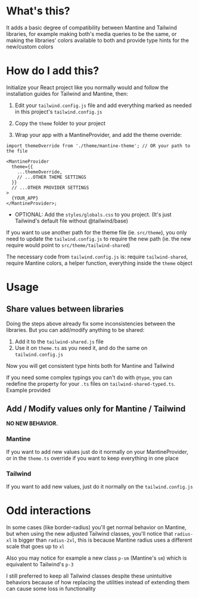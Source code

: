 # What's this?

It adds a basic degree of compatibility between Mantine and Tailwind libraries, for example making both's media queries to be the same, or making the libraries' colors available to both and provide type hints for the new/custom colors

# How do I add this?

Initialize your React project like you normally would and follow the installation guides for Tailwind and Mantine, then:

1. Edit your `tailwind.config.js` file and add everything marked as needed in this project's `tailwind.config.js`

2. Copy the `theme` folder to your project

3. Wrap your app with a MantineProvider, and add the theme override:

```tsx
import themeOverride from './theme/mantine-theme'; // OR your path to the file

<MantineProvider
  theme={{
    ...themeOverride,
    // ...OTHER THEME SETTINGS
  }}
  // ...OTHER PROVIDER SETTINGS
>
  {YOUR_APP}
</MantineProvider>;
```

- OPTIONAL: Add the `styles/globals.css` to you project. (It's just Tailwind's default file without @tailwind/base)

If you want to use another path for the theme file (ie. `src/theme`), you only need to update the `tailwind.config.js` to require the new path (ie. the new require would point to `src/theme/tailwind-shared`)

The necessary code from `tailwind.config.js` is: require `tailwind-shared`, require Mantine colors, a helper function, everything inside the `theme` object

# Usage

## Share values between libraries

Doing the steps above already fix some inconsistencies between the libraries. But you can add/modify anything to be shared:

1. Add it to the `tailwind-shared.js` file
2. Use it on `theme.ts` as you need it, and do the same on `tailwind.config.js`

Now you will get consistent type hints both for Mantine and Tailwind

If you need some complex typings you can't do with `@type`, you can redefine the property for your `.ts` files on `tailwind-shared-typed.ts`. Example provided

## Add / Modify values only for Mantine / Tailwind

**NO NEW BEHAVIOR.**

### Mantine

If you want to add new values just do it normally on your MantineProvider, or in the `theme.ts` override if you want to keep everything in one place

### Tailwind

If you want to add new values, just do it normally on the `tailwind.config.js`

# Odd interactions

In some cases (like border-radius) you'll get normal behavior on Mantine, but when using the new adjusted Tailwind classes, you'll notice that `radius-xl` is bigger than `radius-2xl`, this is because Mantine radius uses a different scale that goes up to `xl`

Also you may notice for example a new class `p-sm` (Mantine's `sm`) which is equivalent to Tailwind's `p-3`

I still preferred to keep all Tailwind classes despite these unintuitive behaviors because of how replacing the utilities instead of extending them can cause some loss in functionality
